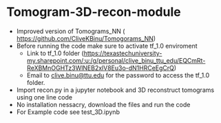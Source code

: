 # Tomogram-3D-recon-module
- Improved version of Tomograms_NN ( https://github.com/CliveKBinu/Tomogorams_NN)
- Before running the code make sure to activate tf_1.0 enviroment
  - Link to  tf_1.0 folder (https://texastechuniversity-my.sharepoint.com/:u:/g/personal/clive_binu_ttu_edu/EQCmRt-ReXBMnOGHTz3WlNEB2xlV8Eu3o-dN1HRCeEgCrQ)
  - Email to clive.binu@ttu.edu for the password to access the tf_1.0 folder.
- Import recon.py in a jupyter notebook and 3D reconstruct tomograms using one line code
- No installation nessacry, download the files and run the code
- For Example code see test_3D.ipynb
